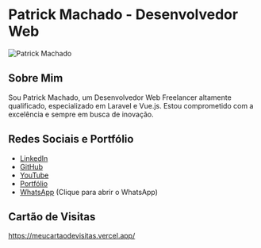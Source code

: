 # Patrick Machado - Desenvolvedor Web

![Patrick Machado](https://media.licdn.com/dms/image/D4D22AQH6PBIKqLwRTw/feedshare-shrink_800/0/1692184718392?e=1695254400&v=beta&t=BHK3vSuWuVVONwBRw5TaOzDwqP9dtnaN_YcxHEDE0Ts)

## Sobre Mim

Sou Patrick Machado, um Desenvolvedor Web Freelancer altamente qualificado, especializado em Laravel e Vue.js. Estou comprometido com a excelência e sempre em busca de inovação.

## Redes Sociais e Portfólio

-   [LinkedIn](https://www.linkedin.com/in/patrickmachadodepaula/)
-   [GitHub](https://github.com/opatrickmachado)
-   [YouTube](https://www.youtube.com/@opatrickmachado)
-   [Portfólio](https://bit.ly/portfoliopatrickmachado)
-   [WhatsApp](https://wa.me/+5511973248818) (Clique para abrir o WhatsApp)

## Cartão de Visitas

https://meucartaodevisitas.vercel.app/
